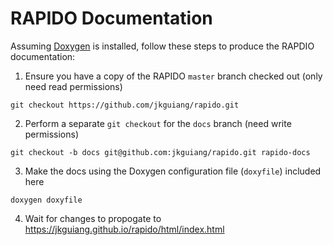 # RAPIDO Documentation
Assuming [Doxygen](https://www.doxygen.nl/manual/starting.html) is installed, follow these steps to produce the RAPDIO documentation:

1. Ensure you have a copy of the RAPIDO `master` branch checked out (only need read permissions)
```
git checkout https://github.com/jkguiang/rapido.git
```
2. Perform a separate `git checkout` for the `docs` branch (need write permissions)
```
git checkout -b docs git@github.com:jkguiang/rapido.git rapido-docs
```
3. Make the docs using the Doxygen configuration file (`doxyfile`) included here
```
doxygen doxyfile
```
4. Wait for changes to propogate to https://jkguiang.github.io/rapido/html/index.html
